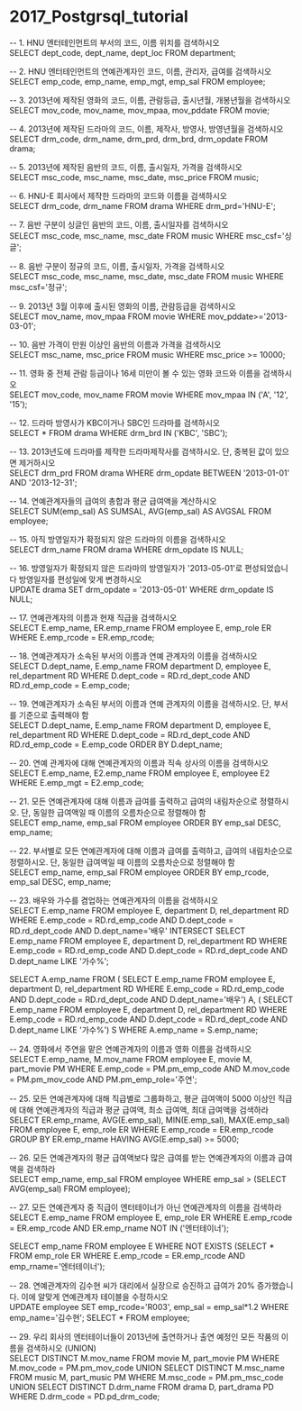 # 2017_Postgrsql_tutorial

-- 1. HNU 엔터테인먼트의 부서의 코드, 이름 위치를 검색하시오 <br>
SELECT dept_code, dept_name, dept_loc FROM department;

-- 2. HNU 엔터테인먼트의 연예관계자인 코드, 이름, 관리자, 급여를 검색하시오<br>
SELECT emp_code, emp_name, emp_mgt, emp_sal FROM employee;

-- 3. 2013년에 제작된 영화의 코드, 이름, 관람등급, 출시년월, 개봉년월을 검색하시오<br>
SELECT mov_code, mov_name, mov_mpaa, mov_pddate FROM movie;

-- 4. 2013년에 제작된 드라마의 코드, 이름, 제작사, 방영사, 방영년월을 검색하시오<br>
SELECT drm_code, drm_name, drm_prd, drm_brd, drm_opdate FROM drama;

-- 5. 2013년에 제작된 음반의 코드, 이름, 출시일자, 가격을 검색하시오<br>
SELECT msc_code, msc_name, msc_date, msc_price FROM music;

-- 6. HNU-E 회사에서 제작한 드라마의 코드와 이름을 검색하시오<br>
SELECT drm_code, drm_name FROM drama WHERE drm_prd='HNU-E';

-- 7. 음반 구분이 싱글인 음반의 코드, 이름, 출시일자를 검색하시오<br>
SELECT msc_code, msc_name, msc_date FROM music WHERE msc_csf='싱글';

-- 8. 음반 구분이 정규의 코드, 이름, 출시일자, 가격을 검색하시오<br>
SELECT msc_code, msc_name, msc_date, msc_date FROM music WHERE msc_csf='정규';

-- 9. 2013년 3월 이후에 출시된 영화의 이름, 관람등급을 검색하시오<br>
SELECT mov_name, mov_mpaa FROM movie WHERE mov_pddate>='2013-03-01';

-- 10. 음반 가격이 만원 이상인 음반의 이름과 가격을 검색하시오<br>
SELECT msc_name, msc_price FROM music WHERE msc_price >= 10000;

-- 11. 영화 중 전체 관람 등급이나 16세 미만이 볼 수 있는 영화 코드와 이름을 검색하시오<br>
SELECT mov_code, mov_name FROM movie WHERE mov_mpaa IN ('A', '12', '15');

-- 12. 드라마 방영사가 KBC이거나 SBC인 드라마를 검색하시오<br>
SELECT * FROM drama WHERE drm_brd IN ('KBC', 'SBC');

-- 13. 2013년도에 드라마를 제작한 드라마제작사를 검색하시오. 단, 중복된 값이 있으면 제거하시오<br>
SELECT drm_prd FROM drama WHERE drm_opdate BETWEEN '2013-01-01' AND '2013-12-31';

-- 14. 연예관계자들의 급여의 총합과 평균 급여액을 계산하시오<br>
SELECT SUM(emp_sal) AS SUMSAL, AVG(emp_sal) AS AVGSAL FROM employee;

-- 15. 아직 방영일자가 확정되지 않은 드라마의 이름을 검색하시오<br>
SELECT drm_name FROM drama WHERE drm_opdate IS NULL;

-- 16. 방영일자가 확정되지 않은 드라마의 방영일자가 '2013-05-01'로 편성되었습니다 방영일자를 편성일에 맞게 변경하시오<br>
UPDATE drama SET drm_opdate = '2013-05-01' WHERE drm_opdate IS NULL;

-- 17. 연예관계자의 이름과 현재 직급을 검색하시오<br>
SELECT E.emp_name, ER.emp_rname FROM employee E, emp_role ER WHERE E.emp_rcode = ER.emp_rcode;

-- 18. 연예관계자가 소속된 부서의 이름과 연예 관계자의 이름을 검색하시오<br>
SELECT D.dept_name, E.emp_name FROM department D, employee E, rel_department RD WHERE D.dept_code = RD.rd_dept_code AND RD.rd_emp_code = E.emp_code;

-- 19. 연예관계자가 소속된 부서의 이름과 연예 관계자의 이름을 검색하시오. 단, 부서를 기준으로 출력해야 함<br>
SELECT D.dept_name, E.emp_name FROM department D, employee E, rel_department RD WHERE D.dept_code = RD.rd_dept_code AND RD.rd_emp_code = E.emp_code ORDER BY D.dept_name;

-- 20. 연예 관계자에 대해 연예관계자의 이름과 직속 상사의 이름을 검색하시오<br>
SELECT E.emp_name, E2.emp_name FROM employee E, employee E2 WHERE E.emp_mgt = E2.emp_code;

-- 21. 모든 연예관계자에 대해 이름과 급여를 출력하고 급여의 내림차순으로 정렬하시오. 단, 동일한 급여액일 때 이름의 오름차순으로 정렬해야 함<br>
SELECT emp_name, emp_sal FROM employee ORDER BY emp_sal DESC, emp_name;

-- 22. 부서별로 모든 연예관계자에 대해 이름과 급여를 출력하고, 급여의 내림차순으로 정렬하시오. 단, 동일한 급여액일 때 이름의 오름차순으로 정렬해야 함<br>
SELECT emp_name, emp_sal FROM employee ORDER BY emp_rcode, emp_sal DESC, emp_name;

-- 23. 배우와 가수를 겸업하는 연예관계자의 이름을 검색하시오<br>
SELECT E.emp_name FROM employee E, department D, rel_department RD WHERE E.emp_code = RD.rd_emp_code AND D.dept_code = RD.rd_dept_code AND D.dept_name='배우'
INTERSECT
SELECT E.emp_name FROM employee E, department D, rel_department RD WHERE E.emp_code = RD.rd_emp_code AND D.dept_code = RD.rd_dept_code AND D.dept_name LIKE '가수%';

SELECT A.emp_name
FROM ( SELECT E.emp_name FROM employee E, department D, rel_department RD WHERE E.emp_code = RD.rd_emp_code AND D.dept_code = RD.rd_dept_code AND D.dept_name='배우') A,
     ( SELECT E.emp_name FROM employee E, department D, rel_department RD WHERE E.emp_code = RD.rd_emp_code AND D.dept_code = RD.rd_dept_code AND D.dept_name LIKE '가수%') S
WHERE A.emp_name = S.emp_name;

-- 24. 영화에서 주연을 맡은 연예관계자의 이름과 영화 이름을 검색하시오<br>
SELECT E.emp_name, M.mov_name FROM employee E, movie M, part_movie PM WHERE E.emp_code = PM.pm_emp_code AND M.mov_code = PM.pm_mov_code AND PM.pm_emp_role='주연';

-- 25. 모든 연예관계자에 대해 직급별로 그룹화하고, 평균 급여액이 5000 이상인 직급에 대해 연예관계자의 직급과 평균 급여액, 최소 급여액, 최대 급여액을 검색하라<br>
SELECT ER.emp_rname, AVG(E.emp_sal), MIN(E.emp_sal), MAX(E.emp_sal) FROM employee E, emp_role ER WHERE E.emp_rcode = ER.emp_rcode GROUP BY ER.emp_rname HAVING AVG(E.emp_sal) >= 5000;

-- 26. 모든 연예관계자의 평균 급여액보다 많은 급여를 받는 연예관계자의 이름과 급여액을 검색하라<br>
SELECT emp_name, emp_sal FROM employee WHERE emp_sal > (SELECT AVG(emp_sal) FROM employee);

-- 27. 모든 연예관계자 중 직급이 엔터테이너가 아닌 연예관계자의 이름을 검색하라<br>
SELECT E.emp_name FROM employee E, emp_role ER WHERE E.emp_rcode = ER.emp_rcode AND ER.emp_rname NOT IN ('엔터테이너');

SELECT emp_name FROM employee E WHERE NOT EXISTS (SELECT * FROM emp_role ER WHERE E.emp_rcode = ER.emp_rcode AND emp_rname='엔터테이너');

-- 28. 연예관계자의 김수현 씨가 대리에서 실장으로 승진하고 급여가 20% 증가했습니다. 이에 알맞게 연예관계자 테이블을 수정하시오<br>
UPDATE employee SET emp_rcode='R003', emp_sal = emp_sal*1.2 WHERE emp_name='김수현';
SELECT * FROM employee;

-- 29. 우리 회사의 엔터테이너들이 2013년에 출연하거나 출연 예정인 모든 작품의 이름을 검색하시오 (UNION)<br>
SELECT DISTINCT M.mov_name FROM movie M, part_movie PM WHERE M.mov_code = PM.pm_mov_code
UNION
SELECT DISTINCT M.msc_name FROM music M, part_music PM WHERE M.msc_code = PM.pm_msc_code
UNION
SELECT DISTINCT D.drm_name FROM drama D, part_drama PD WHERE D.drm_code = PD.pd_drm_code;
